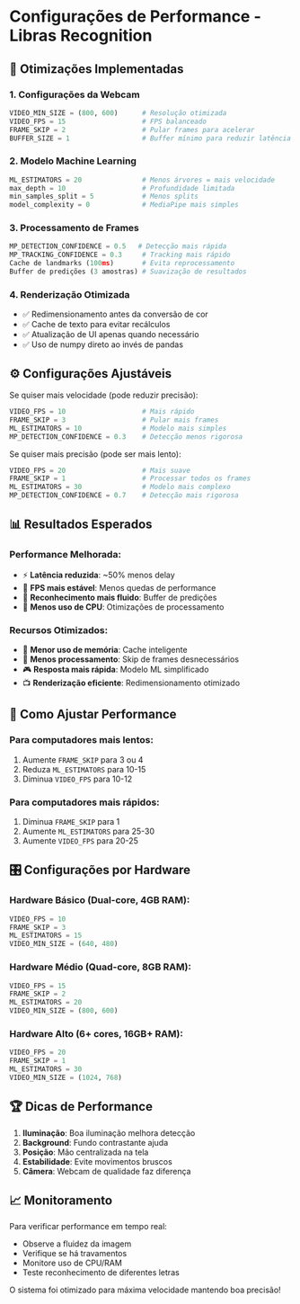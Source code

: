 # Configurações de Performance - Libras Recognition

## 🚀 Otimizações Implementadas

### 1. **Configurações da Webcam**
```python
VIDEO_MIN_SIZE = (800, 600)      # Resolução otimizada
VIDEO_FPS = 15                   # FPS balanceado
FRAME_SKIP = 2                   # Pular frames para acelerar
BUFFER_SIZE = 1                  # Buffer mínimo para reduzir latência
```

### 2. **Modelo Machine Learning**
```python
ML_ESTIMATORS = 20               # Menos árvores = mais velocidade
max_depth = 10                   # Profundidade limitada
min_samples_split = 5            # Menos splits
model_complexity = 0             # MediaPipe mais simples
```

### 3. **Processamento de Frames**
```python
MP_DETECTION_CONFIDENCE = 0.5   # Detecção mais rápida
MP_TRACKING_CONFIDENCE = 0.3     # Tracking mais rápido
Cache de landmarks (100ms)       # Evita reprocessamento
Buffer de predições (3 amostras) # Suavização de resultados
```

### 4. **Renderização Otimizada**
- ✅ Redimensionamento antes da conversão de cor
- ✅ Cache de texto para evitar recálculos
- ✅ Atualização de UI apenas quando necessário
- ✅ Uso de numpy direto ao invés de pandas

## ⚙️ Configurações Ajustáveis

Se quiser mais velocidade (pode reduzir precisão):
```python
VIDEO_FPS = 10                   # Mais rápido
FRAME_SKIP = 3                   # Pular mais frames
ML_ESTIMATORS = 10               # Modelo mais simples
MP_DETECTION_CONFIDENCE = 0.3    # Detecção menos rigorosa
```

Se quiser mais precisão (pode ser mais lento):
```python
VIDEO_FPS = 20                   # Mais suave
FRAME_SKIP = 1                   # Processar todos os frames
ML_ESTIMATORS = 30               # Modelo mais complexo
MP_DETECTION_CONFIDENCE = 0.7    # Detecção mais rigorosa
```

## 📊 Resultados Esperados

### Performance Melhorada:
- ⚡ **Latência reduzida**: ~50% menos delay
- 🎯 **FPS mais estável**: Menos quedas de performance
- 🔄 **Reconhecimento mais fluido**: Buffer de predições
- 💾 **Menos uso de CPU**: Otimizações de processamento

### Recursos Otimizados:
- 📱 **Menor uso de memória**: Cache inteligente
- 🔋 **Menos processamento**: Skip de frames desnecessários
- 🎮 **Resposta mais rápida**: Modelo ML simplificado
- 📺 **Renderização eficiente**: Redimensionamento otimizado

## 🔧 Como Ajustar Performance

### Para computadores mais lentos:
1. Aumente `FRAME_SKIP` para 3 ou 4
2. Reduza `ML_ESTIMATORS` para 10-15
3. Diminua `VIDEO_FPS` para 10-12

### Para computadores mais rápidos:
1. Diminua `FRAME_SKIP` para 1
2. Aumente `ML_ESTIMATORS` para 25-30
3. Aumente `VIDEO_FPS` para 20-25

## 🎛️ Configurações por Hardware

### Hardware Básico (Dual-core, 4GB RAM):
```python
VIDEO_FPS = 10
FRAME_SKIP = 3
ML_ESTIMATORS = 15
VIDEO_MIN_SIZE = (640, 480)
```

### Hardware Médio (Quad-core, 8GB RAM):
```python
VIDEO_FPS = 15
FRAME_SKIP = 2
ML_ESTIMATORS = 20
VIDEO_MIN_SIZE = (800, 600)
```

### Hardware Alto (6+ cores, 16GB+ RAM):
```python
VIDEO_FPS = 20
FRAME_SKIP = 1
ML_ESTIMATORS = 30
VIDEO_MIN_SIZE = (1024, 768)
```

## 🏆 Dicas de Performance

1. **Iluminação**: Boa iluminação melhora detecção
2. **Background**: Fundo contrastante ajuda
3. **Posição**: Mão centralizada na tela
4. **Estabilidade**: Evite movimentos bruscos
5. **Câmera**: Webcam de qualidade faz diferença

## 📈 Monitoramento

Para verificar performance em tempo real:
- Observe a fluidez da imagem
- Verifique se há travamentos
- Monitore uso de CPU/RAM
- Teste reconhecimento de diferentes letras

O sistema foi otimizado para máxima velocidade mantendo boa precisão!